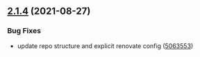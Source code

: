 ## [2.1.4](https://github.com/algolia/renovate-config-algolia/compare/v2.1.3...v2.1.4) (2021-08-27)


### Bug Fixes

* update repo structure and explicit renovate config ([5063553](https://github.com/algolia/renovate-config-algolia/commit/5063553469f34dbaa53a6d560f0ffce3b67d8edc))
